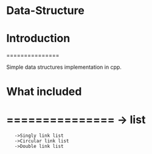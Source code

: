 # Data-Structure

# Introduction
===============

Simple data structures implementation in cpp.

# What included
===============
-> list
   ====
       ->Singly link list
       ->Circular link list
       ->Double link list
       